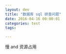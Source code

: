 ```yaml
---
layout: dev
title: "数据库 sql 排查问题"
date: 2016-04-16 00:00:01
categories: test
tags: 

---
```


慢 and 资源占用

